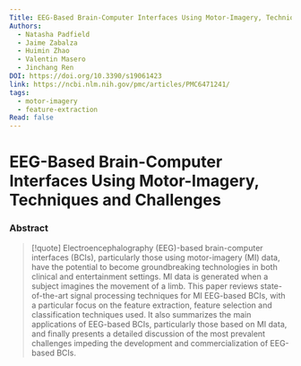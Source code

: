 ```yaml
---
Title: EEG-Based Brain-Computer Interfaces Using Motor-Imagery, Techniques and Challenges
Authors:
  - Natasha Padfield
  - Jaime Zabalza
  - Huimin Zhao
  - Valentin Masero
  - Jinchang Ren
DOI: https://doi.org/10.3390/s19061423
link: https://ncbi.nlm.nih.gov/pmc/articles/PMC6471241/
tags:
  - motor-imagery
  - feature-extraction
Read: false
---
```


# EEG-Based Brain-Computer Interfaces Using Motor-Imagery, Techniques and Challenges

### Abstract
>[!quote] Electroencephalography (EEG)-based brain-computer interfaces (BCIs), particularly those using motor-imagery (MI) data, have the potential to become groundbreaking technologies in both clinical and entertainment settings. MI data is generated when a subject imagines the movement of a limb. This paper reviews state-of-the-art signal processing techniques for MI EEG-based BCIs, with a particular focus on the feature extraction, feature selection and classification techniques used. It also summarizes the main applications of EEG-based BCIs, particularly those based on MI data, and finally presents a detailed discussion of the most prevalent challenges impeding the development and commercialization of EEG-based BCIs.

